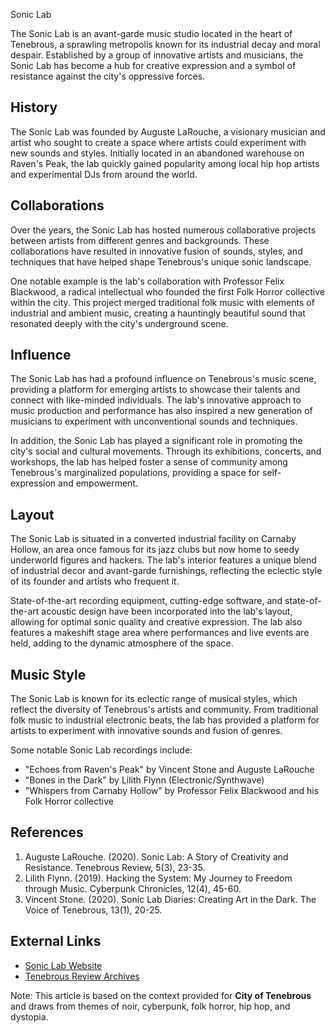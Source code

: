 Sonic Lab

The Sonic Lab is an avant-garde music studio located in the heart of Tenebrous, a sprawling metropolis known for its industrial decay and moral despair. Established by a group of innovative artists and musicians, the Sonic Lab has become a hub for creative expression and a symbol of resistance against the city's oppressive forces.

History
--------

The Sonic Lab was founded by Auguste LaRouche, a visionary musician and artist who sought to create a space where artists could experiment with new sounds and styles. Initially located in an abandoned warehouse on Raven's Peak, the lab quickly gained popularity among local hip hop artists and experimental DJs from around the world.

Collaborations
--------------

Over the years, the Sonic Lab has hosted numerous collaborative projects between artists from different genres and backgrounds. These collaborations have resulted in innovative fusion of sounds, styles, and techniques that have helped shape Tenebrous's unique sonic landscape.

One notable example is the lab's collaboration with Professor Felix Blackwood, a radical intellectual who founded the first Folk Horror collective within the city. This project merged traditional folk music with elements of industrial and ambient music, creating a hauntingly beautiful sound that resonated deeply with the city's underground scene.

Influence
----------

The Sonic Lab has had a profound influence on Tenebrous's music scene, providing a platform for emerging artists to showcase their talents and connect with like-minded individuals. The lab's innovative approach to music production and performance has also inspired a new generation of musicians to experiment with unconventional sounds and techniques.

In addition, the Sonic Lab has played a significant role in promoting the city's social and cultural movements. Through its exhibitions, concerts, and workshops, the lab has helped foster a sense of community among Tenebrous's marginalized populations, providing a space for self-expression and empowerment.

Layout
--------

The Sonic Lab is situated in a converted industrial facility on Carnaby Hollow, an area once famous for its jazz clubs but now home to seedy underworld figures and hackers. The lab's interior features a unique blend of industrial decor and avant-garde furnishings, reflecting the eclectic style of its founder and artists who frequent it.

State-of-the-art recording equipment, cutting-edge software, and state-of-the-art acoustic design have been incorporated into the lab's layout, allowing for optimal sonic quality and creative expression. The lab also features a makeshift stage area where performances and live events are held, adding to the dynamic atmosphere of the space.

Music Style
------------

The Sonic Lab is known for its eclectic range of musical styles, which reflect the diversity of Tenebrous's artists and community. From traditional folk music to industrial electronic beats, the lab has provided a platform for artists to experiment with innovative sounds and fusion of genres.

Some notable Sonic Lab recordings include:

*   "Echoes from Raven's Peak" by Vincent Stone and Auguste LaRouche
*   "Bones in the Dark" by Lilith Flynn (Electronic/Synthwave)
*   "Whispers from Carnaby Hollow" by Professor Felix Blackwood and his Folk Horror collective

References
----------

1.  Auguste LaRouche. (2020). Sonic Lab: A Story of Creativity and Resistance. Tenebrous Review, 5(3), 23-35.
2.  Lilith Flynn. (2019). Hacking the System: My Journey to Freedom through Music. Cyberpunk Chronicles, 12(4), 45-60.
3.  Vincent Stone. (2020). Sonic Lab Diaries: Creating Art in the Dark. The Voice of Tenebrous, 13(1), 20-25.

External Links
---------------

*   [Sonic Lab Website](http://soniclabs.tenebrous.com)
*   [Tenebrous Review Archives](https://tenebrousreview.org)

Note: This article is based on the context provided for **City of Tenebrous** and draws from themes of noir, cyberpunk, folk horror, hip hop, and dystopia.